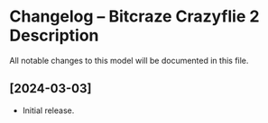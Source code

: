 # Changelog – Bitcraze Crazyflie 2 Description

All notable changes to this model will be documented in this file.

## [2024-03-03]
- Initial release.
